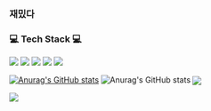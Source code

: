 ### 재밌다

<!--
**headmeat/headmeat** is a ✨ _special_ ✨ repository because its `README.md` (this file) appears on your GitHub profile.

Here are some ideas to get you started:

- 🔭 I’m currently working on ...
- 🌱 I’m currently learning ...
- 👯 I’m looking to collaborate on ...
- 🤔 I’m looking for help with ...
- 💬 Ask me about ...
- 📫 How to reach me: ...
- 😄 Pronouns: ...
- ⚡ Fun fact: ...
-->

<h3 align="left"><b>           💻 Tech Stack 💻</b></h3>
<p align="left">
<img src="https://img.shields.io/badge/JAVA-007396? style=flat&logo=Java&logoColor=white"/>
<img src="https://img.shields.io/badge/Spring-6DB33F? style=flat&logo=Spring&logoColor=yellow"/>
<img src="https://img.shields.io/badge/Python-3776AB? style=flat&logo=PYTHON&logoColor=yellow"/>
<img src="https://img.shields.io/badge/Apache Spark-E25A1C? style=flat&logo=Apache Spark&logoColor=white"/>
<img src="https://img.shields.io/badge/Riot Games-D32936? style=flat&logo=Riot Games&logoColor=white"/>

 [![Anurag's GitHub stats](https://github-readme-stats.vercel.app/api?username=headmeat)](https://github.com/headmeat/github-readme-stats)
 ![Anurag's GitHub stats](https://github-readme-stats.vercel.app/api?username=headmeat&hide=contribs,prs)
<a href="https://opgc.me/#/users/headmeat" target="_blank"><img align='center' src="https://api.opgc.me/githubs/users/headmeat/tag/?theme=basic" /></a>

<img align='center' src="http://mazassumnida.wtf/api/v2/generate_badge?boj=headmeat">
